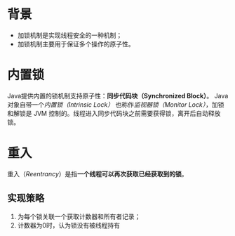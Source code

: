# 背景
- 加锁机制是实现线程安全的一种机制；
- 加锁机制主要用于保证多个操作的原子性。


# 内置锁
Java提供内置的锁机制支持原子性：**同步代码块（Synchronized Block）**。
Java对象自带一个*内置锁（Intrinsic Lock）* 也称作*监视器锁（Monitor Lock）*，加锁和解锁是 JVM 控制的。线程进入同步代码块之前需要获得锁，离开后自动释放锁。

# 重入
重入（*Reentrancy*）是指**一个线程可以再次获取已经获取到的锁**。

## 实现策略
1. 为每个锁关联一个获取计数器和所有者记录；
2. 计数器为0时，认为锁没有被线程持有